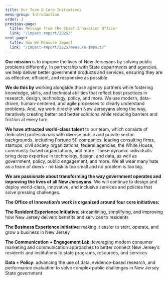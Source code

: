 ```yaml
---
title: Our Team & Core Initiatives
menu-group: Introduction
order: 1
previous-page:
  title: Message from the Chief Innovation Officer
  link: "/impact-report/2025/"
next-page:
  title: How We Measure Impact
  link: "/impact-report/2025/measure-impact/"
---
```


**Our mission** is to improve the lives of New Jerseyans by solving public problems differently. In partnership with State departments and agencies, we help deliver better government products and services, ensuring they are as effective, efficient, and responsive as possible.

**We do this by** working alongside those agency partners while fostering knowledge, skills, and technical abilities that reflect best practices in research, design, technology, policy, and more. We use modern, data-driven, human-centered, and agile processes to clearly understand problems. And, we work directly with New Jerseyans along the way, iteratively creating better and better solutions while reducing barriers and friction at every turn.

**We have attracted world-class talent** to our team, which consists of dedicated professionals with diverse public and private sector backgrounds, including Fortune 50 companies, leading consulting firms, startups, civil society organizations, federal agencies, the White House, community-based organizations, and more. These dynamic individuals bring deep expertise in technology, design, and data, as well as government, policy, public engagement, and more. We all wear many hats as a team of doers - no task is too small and no problem is too big.

**We are passionate about transforming the way government operates and improving the lives of all New Jerseyans.** We will continue to design and deploy world-class, innovative, and inclusive services and policies that solve pressing challenges.

**The Office of Innovation’s work is organized around four core initiatives:**

<div class="usa-alert usa-alert--info usa-alert--no-icon">
    <div class="usa-alert__body">
        <p class="usa-alert__text"><strong>The Resident Experience Initiative</strong>: streamlining, simplifying, and improving how New Jersey delivers benefits and services to residents</p>
    </div>
</div>

<div class="usa-alert usa-alert--info usa-alert--no-icon">
    <div class="usa-alert__body">
        <p class="usa-alert__text"><strong>The Business Experience Initiative</strong>: making it easier to start, operate, and grow a business in New Jersey</p>
    </div>
</div>

<div class="usa-alert usa-alert--info usa-alert--no-icon">
    <div class="usa-alert__body">
        <p class="usa-alert__text"><strong>The Communication + Engagement Lab</strong>: leveraging modern consumer marketing and communication approaches to better connect New Jersey’s residents and institutions to state programs, resources, and services</p>
    </div>
</div>

<div class="usa-alert usa-alert--info usa-alert--no-icon">
    <div class="usa-alert__body">
        <p class="usa-alert__text"><strong>Data + Policy</strong>: advancing the use of data, evidence-based research, and performance evaluation to solve complex public challenges in New Jersey State government</p>
    </div>
</div>
